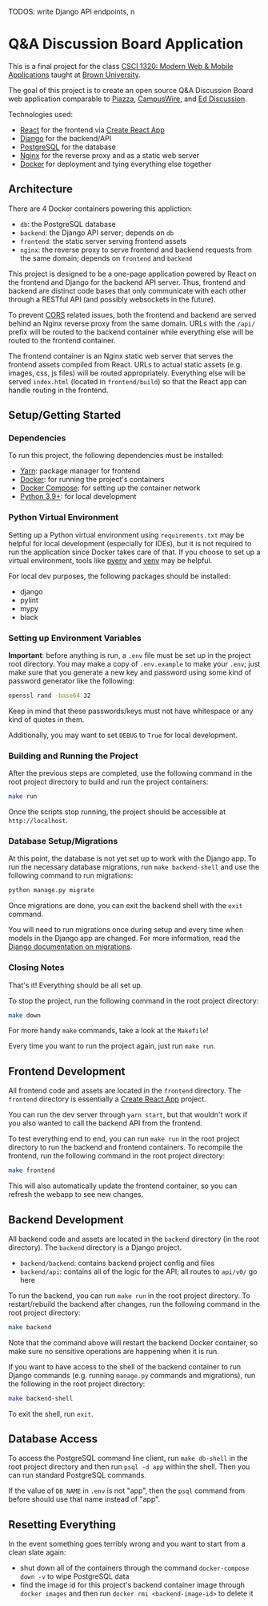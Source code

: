 TODOS: write Django API endpoints, n

# Q&A Discussion Board Application

This is a final project for the class [CSCI 1320: Modern Web & Mobile Applications](http://cs.brown.edu/courses/csci1320/) taught at [Brown University](https://www.brown.edu).

The goal of this project is to create an open source Q&A Discussion Board web application comparable to [Piazza](https://piazza.com/), [CampusWire](https://campuswire.com), and [Ed Discussion](https://edstem.org/).

Technologies used:
- [React](https://reactjs.org) for the frontend via [Create React App](https://create-react-app.dev)
- [Django](https://www.djangoproject.com) for the backend/API
- [PostgreSQL](https://www.postgresql.org) for the database
- [Nginx](https://nginx.org/) for the reverse proxy and as a static web server
- [Docker](https://www.docker.com) for deployment and tying everything else together

## Architecture

There are 4 Docker containers powering this appliction:
- `db`: the PostgreSQL database
- `backend`: the Django API server; depends on `db`
- `frontend`: the static server serving frontend assets
- `nginx`: the reverse proxy to serve frontend and backend requests from the same domain; depends on `frontend` and `backend`

This project is designed to be a one-page application powered by React on the frontend and Django for the backend API server. Thus, frontend and backend are distinct code bases that only communicate with each other through a RESTful API (and possibly websockets in the future).

To prevent [CORS](https://developer.mozilla.org/en-US/docs/Web/HTTP/CORS) related issues, both the frontend and backend are served behind an Nginx reverse proxy from the same domain. URLs with the `/api/` prefix will be routed to the backend container while everything else will be routed to the frontend container.

The frontend container is an Nginx static web server that serves the frontend assets compiled from React. URLs to actual static assets (e.g. images, css, js files) will be routed appropriately. Everything else will be served `index.html` (located in `frontend/build`) so that the React app can handle routing in the frontend.

## Setup/Getting Started

### Dependencies

To run this project, the following dependencies must be installed:
- [Yarn](https://yarnpkg.com/getting-started/install): package manager for frontend
- [Docker](https://docs.docker.com/get-docker/): for running the project's containers
- [Docker Compose](https://docs.docker.com/compose/install/): for setting up the container network
- [Python 3.9+](https://www.python.org/downloads/): for local development

### Python Virtual Environment

Setting up a Python virtual environment using `requirements.txt` may be helpful for local development (especially for IDEs), but it is not required to run the application since Docker takes care of that. If you choose to set up a virtual environment, tools like [pyenv](https://github.com/pyenv/pyenv) and [venv](https://docs.python.org/3/library/venv.html) may be helpful.

For local dev purposes, the following packages should be installed:
- django
- pylint
- mypy
- black


### Setting up Environment Variables

**Important**: before anything is run, a `.env` file must be set up in the project root directory. You may make a copy of `.env.example` to make your `.env`; just make sure that you generate a new key and password using some kind of password generator like the following:

```bash
openssl rand -base64 32
```

Keep in mind that these passwords/keys must not have whitespace or any kind of quotes in them.

Additionally, you may want to set `DEBUG` to `True` for local development.

### Building and Running the Project

After the previous steps are completed, use the following command in the root project directory to build and run the project containers:

```bash
make run
```

Once the scripts stop running, the project should be accessible at `http://localhost`.

### Database Setup/Migrations

At this point, the database is not yet set up to work with the Django app. To run the necessary database migrations, run `make backend-shell` and use the following command to run migrations:

```bash
python manage.py migrate
```

Once migrations are done, you can exit the backend shell with the `exit` command.

You will need to run migrations once during setup and every time when models in the Django app are changed. For more information, read the [Django documentation on migrations](https://docs.djangoproject.com/en/3.1/topics/migrations/).

### Closing Notes

That's it! Everything should be all set up.

To stop the project, run the following command in the root project directory:

```bash
make down
```

For more handy `make` commands, take a look at the `Makefile`!

Every time you want to run the project again, just run `make run`.

## Frontend Development

All frontend code and assets are located in the `frontend` directory. The `frontend` directory is essentially a [Create React App](https://create-react-app.dev) project.

You can run the dev server through `yarn start`, but that wouldn't work if you also wanted to call the backend API from the frontend.

To test everything end to end, you can run `make run` in the root project directory to run the backend and frontend containers. To recompile the frontend, run the following command in the root project directory:

```bash
make frontend
```

This will also automatically update the frontend container, so you can refresh the webapp to see new changes.

## Backend Development

All backend code and assets are located in the `backend` directory (in the root directory). The `backend` directory is a Django project.
- `backend/backend`: contains backend project config and files
- `backend/api`: contains all of the logic for the API; all routes to `api/v0/` go here

To run the backend, you can run `make run` in the root project directory. To restart/rebuild the backend after changes, run the following command in the root project directory:

```bash
make backend
```

Note that the command above will restart the backend Docker container, so make sure no sensitive operations are happening when it is run.

If you want to have access to the shell of the backend container to run Django commands (e.g. running `manage.py` commands and migrations), run the following in the root project directory:

```bash
make backend-shell
```

To exit the shell, run `exit`.

## Database Access

To access the PostgreSQL command line client, run `make db-shell` in the root project directory and then run `psql -d app` within the shell. Then you can run standard PostgreSQL commands.

If the value of `DB_NAME` in `.env` is not "app", then the `psql` command from before should use that name instead of "app".

## Resetting Everything

In the event something goes terribly wrong and you want to start from a clean slate again:
- shut down all of the containers through the command `docker-compose down -v` to wipe PostgreSQL data
- find the image id for this project's backend container image through `docker images` and then run `docker rmi <backend-image-id>` to delete it
